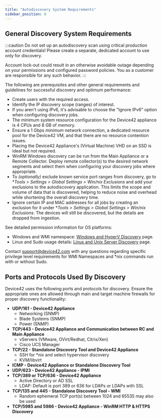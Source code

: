 ```yaml
---
title: "Autodiscovery System Requirements"
sidebar_position: 6
---
```


## General Discovery System Requirements

:::caution
Do not set up an autodiscovery scan using critical production account credentials! Please create a separate, dedicated account to use only for discovery.

Account lock-out could result in an otherwise avoidable outage depending on your permissions and configured password policies. You as a customer are responsible for any such behavior.
:::

The following are prerequisites and other general requirements and guidelines for successful discovery and optimum performance:

- Create users with the required access.
- Identify the IP discovery scope (ranges) of interest. 
- If you aren't using IPv6, it's advisable to choose the "Ignore IPv6" option when configuring discovery jobs.
- The minimum system resource configuration for the Device42 appliance is 4 CPUs and 8 GB of memory. 
- Ensure a 1 Gbps _minimum_ network connection, a dedicated resource pool for the Device42 VM, and that there are no resource contention issues. 
- Placing the Device42 Appliance's (Virtual Machine) VHD on an SSD is ideal but not required.
- WinRM Windows discovery can be run from the Main Appliance or a Remote Collector. Deploy remote collector(s) to the desired network segments and select them when configuring your discovery jobs where appropriate.
- To _(optionally)_ exclude known service port ranges from discovery, go to **Tools > Settings > Global Settings > Win/*nix Exclusions** and add your exclusions to the autodiscovery application. This limits the scope and volume of data that is discovered, helping to reduce noise and overhead while shortening the overall discovery time.
- Ignore certain IP and MAC addresses for all jobs by creating an exclusion for it under **Tools > Settings > Global Settings > Win/*nix Exclusions**. The devices will still be discovered, but the details are dropped from ingestion.

See detailed permission information for OS platforms:

- Windows and WMI namespace: [Windows and HyperV Discovery](/auto-discovery/windows-and-hyper-v-auto-discovery.mdx) page.
- Linux and Sudo usage details: [Linux and Unix Server Discovery](/auto-discovery/linux-unix-server-auto-discovery.mdx) page.

Contact [support@device42.com](mailto:support@device42.com) with any questions regarding specific privilege level requirements for WMI Namespaces and *nix commands run with or without Sudo.

## Ports and Protocols Used By Discovery

Device42 uses the following ports and protocols for discovery. Ensure the appropriate ones are allowed through main and target machine firewalls for proper discovery functionality:

- **UDP/161 - Device42 Appliance**
    - Networking (SNMP)
    - Blade Systems (SNMP)
    - Power (SNMP)
- **TCP/443 - Device42 Appliance and Communication between RC and Main Appliance**
    - vServers (VMware, OVirt/Redhat, Citrix/Xen)
    - Cisco UCS Manager
- **TCP/22 - Standalone Discovery Tool and Device42 Appliance**
    - SSH for *nix and select hypervisor discovery
    - KVM/libvirt
- **ICMP - Device42 Appliance or Standalone Discovery Tool**
- **UDP/623 - Device42 Appliance - IPMI**
- **TCP/389 or TCP/636 - Device42 Appliance**
    - Active Directory or AD SSL
    - LDAP: Default is port 389 or 636 for LDAPs or LDAPs with SSL
- **TCP/135 and 445 - Standalone Discovery Tool - WMI**
    - Random ephemeral TCP port(s) between 1024 and 65535 may also be used
- **TCP/5985 and 5986 - Device42 Appliance - WinRM HTTP & HTTPS Discovery**

